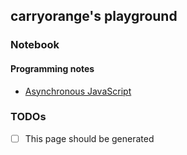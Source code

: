 ## carryorange's playground

### Notebook
#### Programming notes
* [Asynchronous JavaScript](coding_notes/async-javascript.md)

### TODOs
* [ ] This page should be generated


